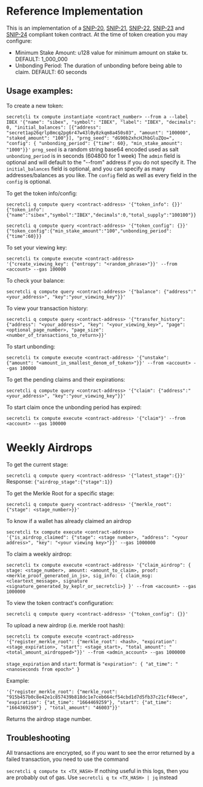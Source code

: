# Reference Implementation

This is an implementation of a [SNIP-20](https://github.com/SecretFoundation/SNIPs/blob/master/SNIP-20.md), [SNIP-21](https://github.com/SecretFoundation/SNIPs/blob/master/SNIP-21.md), [SNIP-22](https://github.com/SecretFoundation/SNIPs/blob/master/SNIP-22.md), [SNIP-23](https://github.com/SecretFoundation/SNIPs/blob/master/SNIP-23.md) and [SNIP-24](https://github.com/SecretFoundation/SNIPs/blob/master/SNIP-24.md) compliant token contract.
At the time of token creation you may configure:
* Minimum Stake Amount: u128 value for minimum amount on stake tx. DEFAULT: 1_000_000
* Unbonding Period: The duration of unbonding before being able to claim. DEFAULT: 60 seconds

## Usage examples:

To create a new token:

```secretcli tx compute instantiate <contract_number> --from a --label IBEX '{"name": "sibex", "symbol": "IBEX", "label": "IBEX", "decimals": 0, "initial_balances": [{"address": "secret1ap26qrlp8mcq2pg6r47w43l0y8zkqm8a450s03", "amount": "100000", "staked_amount": "100"}], "prng_seed": "dG90b2xhcHJhbGluZQo=", "config": { "unbonding_period": {"time": 60}, "min_stake_amount": "1000"}}'```
`prng_seed` is a random string base64 encoded used as salt
`unbonding_period` is in seconds (604800 for 1 week)
The `admin` field is optional and will default to the "--from" address if you do not specify it.
The `initial_balances` field is optional, and you can specify as many addresses/balances as you like.  The `config` field as well as every field in the `config` is optional.


To get the token info/config:

```
secretcli q compute query <contract-address> '{"token_info": {}}'
{"token_info":{"name":"sibex","symbol":"IBEX","decimals":0,"total_supply":"100100"}}
```

```
secretcli q compute query <contract-address> '{"token_config": {}}'
{"token_config":{"min_stake_amount":"100","unbonding_period":{"time":60}}}
```

To set your viewing key:

```secretcli tx compute execute <contract-address> '{"create_viewing_key": {"entropy": "<random_phrase>"}}' --from <account> --gas 100000```

To check your balance:

```secretcli q compute query <contract-address> '{"balance": {"address":"<your_address>", "key":"your_viewing_key"}}'```

To view your transaction history:

```secretcli q compute query <contract-address> '{"transfer_history": {"address": "<your_address>", "key": "<your_viewing_key>", "page": <optional_page_number>, "page_size": <number_of_transactions_to_return>}}'```

To start unbonding:

```secretcli tx compute execute <contract-address> '{"unstake": {"amount": "<amount_in_smallest_denom_of_token>"}}' --from <account> --gas 100000```

To get the pending claims and their expirations:

```secretcli q compute query <contract-address> '{"claim": {"address":"<your_address>", "key":"your_viewing_key"}}'```


To start claim once the unbonding period has expired:

```secretcli tx compute execute <contract-address> '{"claim"}' --from <account> --gas 100000```

# Weekly Airdrops

To get the current stage:

```secretcli q compute query <contract-address> '{"latest_stage":{}}'```
Response: `{"airdrop_stage":{"stage":1}}`

To get the Merkle Root for a specific stage:

```secretcli q compute query <contract-address> '{"merkle_root": {"stage": <stage_number>}}'```

To know if a wallet has already claimed an airdrop

```secretcli tx compute execute <contract-address> '{"is_airdrop_claimed": {"stage": <stage number>, "address": "<your address>", "key": "<your viewing key>"}}' --gas 1000000```

To claim a weekly airdrop:

```secretcli tx compute execute <contract-address> '{"claim_airdrop": { stage: <stage_number>, amount: <amount_to_claim>, proof: <merkle_proof_generated_in_js>, sig_info: { claim_msg: <cleartext_message>, signature <signature_generated_by_keplr_or_secretcli>} }' --from <account> --gas 1000000```

To view the token contract's configuration:

```secretcli q compute query <contract-address> '{"token_config": {}}'```

To upload a new airdrop (i.e. merkle root hash):

```secretcli tx compute execute <contract-address> '{"register_merkle_root": {"merkle_root": <hash>, "expiration": <stage_expiration>, "start": <stage_start>, "total_amount": "<total_amount_airdropped>"}}' --from <admin_account> --gas 1000000```

`stage_expiration` and `start`: format is `"expiration": { "at_time": "<nanoseconds from epoch>" }`

Example:

`'{"register_merkle_root": {"merkle_root": "915b457b0c8e42e1c857439b818dc1e7ceb664cf54cbd1d7d5fb37c21cf49ece", "expiration": {"at_time": "1664469259"}, "start": {"at_time": "1664369259"} , "total_amount": "46003"}}'`

Returns the airdrop stage number.

## Troubleshooting

All transactions are encrypted, so if you want to see the error returned by a failed transaction, you need to use the command

`secretcli q compute tx <TX_HASH>`
If nothing useful in this logs, then you are probably out of gas. Use `secretcli q tx <TX_HASH> | jq` instead
